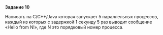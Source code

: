 **Задание 10**

Написать на C/C++/Java которая запускает 5 параллельных процессов, каждый из которых с задержкой 1 секунду 5 раз выводит сообщение «Hello from N!», где N это порядковый номер процесса.